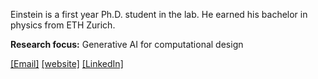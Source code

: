 Einstein is a first year Ph.D. student in the lab. He earned his bachelor in physics from ETH Zurich.

**Research focus:** Generative AI for computational design

[[Email]](https://www.example.com) [[website]](https://www.example.com) [[LinkedIn]](https://www.example.com)

